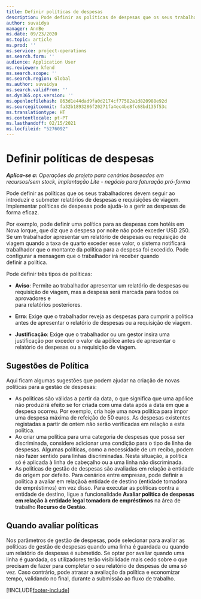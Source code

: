 ```yaml
---
title: Definir políticas de despesas
description: Pode definir as políticas de despesas que os seus trabalhadores devem seguir ao introduzir e submeter relatórios de despesas e requisições de viagem.
author: suvaidya
manager: AnnBe
ms.date: 09/23/2020
ms.topic: article
ms.prod: ''
ms.service: project-operations
ms.search.form: ''
audience: Application User
ms.reviewer: kfend
ms.search.scope: ''
ms.search.region: Global
ms.author: suvaidya
ms.search.validFrom: ''
ms.dyn365.ops.version: ''
ms.openlocfilehash: 863d1e44dad9fa0d2174cf77582a1d820988e92d
ms.sourcegitcommit: fa32b1893286f20271fa4ec4be8fc68bd135f53c
ms.translationtype: HT
ms.contentlocale: pt-PT
ms.lasthandoff: 02/15/2021
ms.locfileid: "5276092"
---
```

# <a name="define-expense-policies"></a>Definir políticas de despesas

_**Aplica-se a:** Operações do projeto para cenários baseados em recursos/sem stock, implantação Lite - negócio para faturação pró-forma_

Pode definir as políticas que os seus trabalhadores devem seguir ao introduzir e submeter relatórios de despesas e requisições de viagem.         
Implementar políticas de despesas pode ajudá-lo a gerir as despesas de forma eficaz.         

Por exemplo, pode definir uma política para as despesas com hotéis em Nova Iorque, que diz que a despesa por noite não pode exceder USD 250.       
Se um trabalhador apresentar um relatório de despesas ou requisição de viagem quando a taxa de quarto exceder esse valor, o sistema notificará         
trabalhador que o montante da política para a despesa foi excedido. Pode configurar a mensagem que o trabalhador irá receber quando        
definir a política.      
        
Pode definir três tipos de políticas:         
        
- **Aviso**: Permite ao trabalhador apresentar um relatório de despesas ou requisição de viagem, mas a despesa será marcada para todos os aprovadores e         
  para relatórios posteriores.        

- **Erro**: Exige que o trabalhador reveja as despesas para cumprir a política antes de apresentar o relatório de despesas ou a requisição de viagem.        
 
 - **Justificação**: Exige que o trabalhador ou um gestor insira uma justificação por exceder o valor da apólice antes de apresentar o relatório de despesas ou a requisição de viagem.        

## <a name="policy-tips"></a>Sugestões de Política
Aqui ficam algumas sugestões que podem ajudar na criação de novas políticas para a gestão de despesas: 

- As políticas são válidas a partir da data, o que significa que uma apólice não produzirá efeito se for criada com uma data após a data em que a despesa ocorreu. Por exemplo, cria hoje uma nova política para impor uma despesa máxima de refeição de 50 euros. As despesas existentes registadas a partir de ontem não serão verificadas em relação a esta política.
- Ao criar uma política para uma categoria de despesas que possa ser discriminada, considere adicionar uma condição para o tipo de linha de despesas. Algumas políticas, como a necessidade de um recibo, podem não fazer sentido para linhas discriminadas. Nesta situação, a política só é aplicada à linha de cabeçalho ou a uma linha não discriminada. 
- As políticas de gestão de despesas são avaliadas em relação à entidade de origem por defeito. Para cenários entre empresas, pode definir a política a avaliar em relaçãoà entidade de destino (entidade tomadora de empréstimos) em vez disso. Para executar as políticas contra a entidade de destino, ligue a funcionalidade **Avaliar política de despesas em relação à entidade legal tomadora de empréstimos** na área de trabalho **Recurso de Gestão**.

## <a name="when-to-evaluate-policies"></a>Quando avaliar políticas

Nos parâmetros de gestão de despesas, pode selecionar para avaliar as políticas de gestão de despesas quando uma linha é guardada ou quando um relatório de despesas é submetido. Se optar por avaliar quando uma linha é guardada, os utilizadores terão visibilidade mais cedo sobre o que precisam de fazer para completar o seu relatório de despesas de uma só vez. Caso contrário, pode atrasar a avaliação da política e economizar tempo, validando no final, durante a submissão ao fluxo de trabalho.


[!INCLUDE[footer-include](../includes/footer-banner.md)]